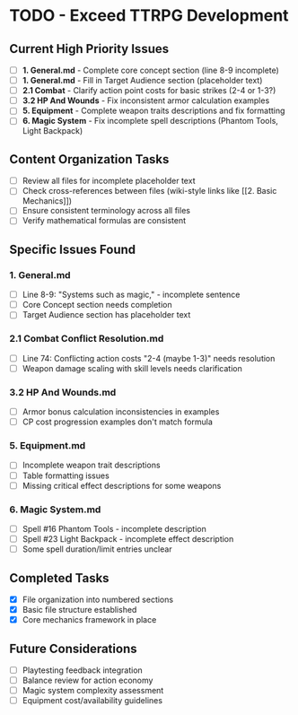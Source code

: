 # TODO - Exceed TTRPG Development

## Current High Priority Issues

- [ ] **1. General.md** - Complete core concept section (line 8-9 incomplete)
- [ ] **1. General.md** - Fill in Target Audience section (placeholder text)
- [ ] **2.1 Combat** - Clarify action point costs for basic strikes (2-4 or 1-3?)
- [ ] **3.2 HP And Wounds** - Fix inconsistent armor calculation examples
- [ ] **5. Equipment** - Complete weapon traits descriptions and fix formatting
- [ ] **6. Magic System** - Fix incomplete spell descriptions (Phantom Tools, Light Backpack)

## Content Organization Tasks

- [ ] Review all files for incomplete placeholder text
- [ ] Check cross-references between files (wiki-style links like [[2. Basic Mechanics]])
- [ ] Ensure consistent terminology across all files
- [ ] Verify mathematical formulas are consistent

## Specific Issues Found

### 1. General.md
- [ ] Line 8-9: "Systems such as magic," - incomplete sentence
- [ ] Core Concept section needs completion
- [ ] Target Audience section has placeholder text

### 2.1 Combat Conflict Resolution.md
- [ ] Line 74: Conflicting action costs "2-4 (maybe 1-3)" needs resolution
- [ ] Weapon damage scaling with skill levels needs clarification

### 3.2 HP And Wounds.md
- [ ] Armor bonus calculation inconsistencies in examples
- [ ] CP cost progression examples don't match formula

### 5. Equipment.md
- [ ] Incomplete weapon trait descriptions
- [ ] Table formatting issues
- [ ] Missing critical effect descriptions for some weapons

### 6. Magic System.md
- [ ] Spell #16 Phantom Tools - incomplete description
- [ ] Spell #23 Light Backpack - incomplete effect description
- [ ] Some spell duration/limit entries unclear

## Completed Tasks

- [x] File organization into numbered sections
- [x] Basic file structure established
- [x] Core mechanics framework in place

## Future Considerations

- [ ] Playtesting feedback integration
- [ ] Balance review for action economy
- [ ] Magic system complexity assessment
- [ ] Equipment cost/availability guidelines
